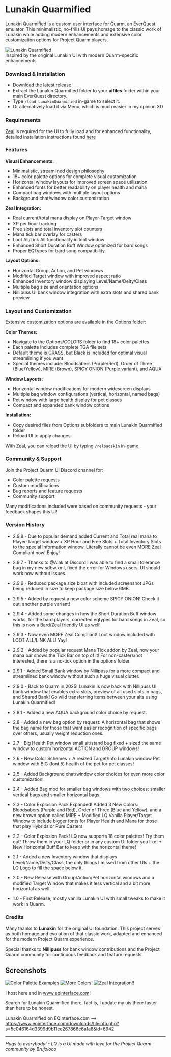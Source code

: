 # Lunakin Quarmified

Lunakin Quarmified is a custom user interface for Quarm, an EverQuest emulator. This minimalistic, no-frills UI pays homage to the classic work of Lunakin while adding modern enhancements and extensive color customization options for Project Quarm players.

![Lunakin Quarmified](https://raw.githubusercontent.com/brujoloco/Images/refs/heads/main/4JKHntq.png)
<br>Inspired by the original Lunakin UI with modern Quarm-specific enhancements

### Download & Installation
- [Download the latest release](https://github.com/your-username/lunakin-quarmified/releases/latest)
- Extract the Lunakin Quarmified folder to your **uifiles** folder within your main EverQuest directory.
- Type `/load LunakinQuarmified` in-game to select it.
- Or alternatively load it via Menu, which is much easier in my opinion XD

### Requirements
[Zeal](https://github.com/iamclint/Zeal/releases) is required for the UI to fully load and  for enhanced functionality, detailed installation instructions found [here](https://github.com/iamclint/Zeal?tab=readme-ov-file#installation)

### Features

**Visual Enhancements:**
- Minimalistic, streamlined design philosophy
- 18+ color palette options for complete visual customization
- Horizontal window layouts for improved screen space utilization
- Enhanced fonts for better readability on player health and mana
- Compact bag windows with multiple layout options
- Background chat/window color customization

**Zeal Integration:**
- Real current/total mana display on Player-Target window
- XP per hour tracking
- Free slots and total inventory slot counters
- Mana tick bar overlay for casters
- Loot All/Link All functionality in loot window
- Enhanced Short Duration Buff Window optimized for bard songs
- Proper EQTypes for bard song compatibility

**Layout Options:**
- Horizontal Group, Action, and Pet windows
- Modified Target window with improved aspect ratio
- Enhanced Inventory window displaying Level/Name/Deity/Class
- Multiple bag size and orientation options
- Nillipuss UI bank window integration with extra slots and shared bank preview

### Layout and Customization
Extensive customization options are available in the Options folder:

**Color Themes:**
- Navigate to the Options/COLORS folder to find 18+ color palettes
- Each palette includes complete TGA file sets
- Default theme is GRASS, but Black is included for optimal visual streamlining if you want
- Special themes include: Bloodsabers (Purple/Red), Order of Three (Blue/Yellow), MIRE (Brown), SPICY ONION (Purple variant), and AQUA

**Window Layouts:**
- Horizontal window modifications for modern widescreen displays
- Multiple bag window configurations (vertical, horizontal, named bags)
- Pet window with large health display for pet classes
- Compact and expanded bank window options

**Installation:**
- Copy desired files from Options subfolders to main Lunakin Quarmified folder
- Reload UI to apply changes

With [Zeal](https://github.com/iamclint/Zeal), you can reload the UI by typing `/reloadskin` in-game.

### Community & Support
Join the Project Quarm UI Discord channel for:
- Color palette requests
- Custom modifications
- Bug reports and feature requests
- Community support

Many modifications included were based on community requests - your feedback shapes this UI!

### Version History

* 2.9.8 - Due to popular demand added Current and Total real mana to Player-Target window + XP Hour and Free Slots + Total Inventory Slots to the special Information window. Literally cannot be even MORE Zeal Compliant now! Enjoy!

* 2.9.7 - Thanks to @Alak at Discord I was able to find a small tolerance bug in my new sdbw.xml, fixed the error for Windows users, UI should work now without issues.

* 2.9.6 - Reduced package size bloat with included screenshot JPGs being reduced in size to keep package size below 6MB.

* 2.9.5 - Added by request a new color scheme SPICY ONION! Check it out, another purple variant!

* 2.9.4 - Added some changes in how the Short Duration Buff window works, for the bard players, corrected eqtypes for bard songs in Zeal, so this is now a Bard/Zeal friendly UI as well!

* 2.9.3 - Now even MORE Zeal Compliant! Loot window included with LOOT ALL/LINK ALL! Yay!

* 2.9.2 - Added by popular request Mana Tick addon by Zeal, now your mana bar shows the Tick Bar on top of it! For non-casters/not interested, there is a no-tick option in the options folder.

* 2.9.1 - Added Small Bank window by Nillipuss for a more compact and streamlined bank window without such a huge visual clutter.

* 2.9.0 - Back to Quarm in 2025! Lunakin is now back with Nillipuss UI bank window that enables extra slots, preview of all used slots in bags, and Shared Bank! Go wild transferring items between your alts using Lunakin Quarmified!

* 2.8.1 - Added a new AQUA background color choice by request.

* 2.8 - Added a new bag option by request: A horizontal bag that shows the bag name for those that want easier recognition of specific bags over others, usually weight reduction ones.

* 2.7 - Big Health Pet window small sit/stand bug fixed + sized the same window to custom horizontal ACTION and GROUP windows!

* 2.6 - New Color Schemes + A resized Target/Info Lunakin window Pet window with BIG (font 5) health of the pet for pet classes!

* 2.5 - Added Background chat/window color choices for even more color customization!

* 2.4 - Added Bag mod for smaller bag windows with two choices: smaller vertical bags and smaller horizontal bags.

* 2.3 - Color Explosion Pack Expanded! Added 3 New Colors: Bloodsabers (Purple and Red), Order of Three (Blue and Yellow), and a new brown option called MIRE + Modified LQ Vanilla Player/Target Window to include bigger fonts for Player Health and Mana for those that play Hybrids or Pure Casters.

* 2.2 - Color Explosion Pack! LQ now supports 18 color palettes! Try them out! Throw them in your LQ folder or in any custom UI folder you like! + New Horizontal Buff Bar to keep with the horizontal theme!

* 2.1 - Added a new Inventory window that displays Level/Name/Deity/Class, the only things I missed from other UIs + the LQ Logo to fill the space below it.

* 2.0 - New Release with Group/Action/Pet horizontal windows and a modified Target Window that makes it less vertical and a bit more horizontal as well.

* 1.0 - First Release, mostly vanilla Lunakin UI with small tweaks to make it work in Quarm.



### Credits
Many thanks to **Lunakin** for the original UI foundation. This project serves as both homage and evolution of that classic work, adapted and enhanced for the modern Project Quarm experience.

Special thanks to **Nillipuss** for bank window contributions and the Project Quarm community for continuous feedback and feature requests.

## Screenshots
![Color Palette Examples](https://raw.githubusercontent.com/brujoloco/Images/refs/heads/main/LQ1.png)
![More Colors!](https://raw.githubusercontent.com/brujoloco/Images/refs/heads/main/screen195.jpg)
![Zeal Integration!!](https://raw.githubusercontent.com/brujoloco/Images/refs/heads/main/LQ2.png)

I host here and in www.eqinterface.com!

Search for Lunakin Quarmified there, fact is, I update my uis there faster than here to be honest.

Lunakin Quarmified on EQInterface.com --> https://www.eqinterface.com/downloads/fileinfo.php?s=5c046164d3399d9b11ee267866e6a1a8&id=6942

---
*Hugs to everybody! - LQ is a UI made with love for the Project Quarm community by Brujoloco*
